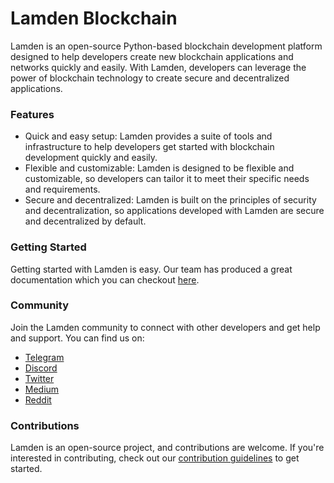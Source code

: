 # Lamden Blockchain
Lamden is an open-source Python-based blockchain development platform designed to help developers create new blockchain applications and networks quickly and easily. With Lamden, developers can leverage the power of blockchain technology to create secure and decentralized applications.

### Features
- Quick and easy setup: Lamden provides a suite of tools and infrastructure to help developers get started with blockchain development quickly and easily.
- Flexible and customizable: Lamden is designed to be flexible and customizable, so developers can tailor it to meet their specific needs and requirements.
- Secure and decentralized: Lamden is built on the principles of security and decentralization, so applications developed with Lamden are secure and decentralized by default.

### Getting Started
Getting started with Lamden is easy. Our team has produced a great documentation which you can checkout [here](https://arko.lamden.io).

### Community
Join the Lamden community to connect with other developers and get help and support. You can find us on:
- [Telegram](https://t.me/lamdenchat)
- [Discord](https://discord.com/invite/3vB8bRmEk2)
- [Twitter](https://twitter.com/LamdenTau/)
- [Medium](https://blog.lamden.io)
- [Reddit](https://www.reddit.com/r/lamden/)

### Contributions
Lamden is an open-source project, and contributions are welcome. If you're interested in contributing, check out our [contribution guidelines](docs/CONTRIBUTING.md) to get started.
